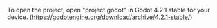 To open the project, open "project.godot" in Godot 4.2.1 stable for your device. (https://godotengine.org/download/archive/4.2.1-stable/)

